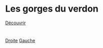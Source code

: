 # Les gorges du verdon
[Découvrir](https://www.google.com/url?sa=i&url=https%3A%2F%2Flesgorgesduverdon.fr%2Fgorges-du-verdon%2F&psig=AOvVaw2FJVry5XgBpJ2rhKa7xb_S&ust=1696944207096000&source=images&cd=vfe&opi=89978449&ved=0CBEQjRxqFwoTCPDZ_viH6YEDFQAAAAAdAAAAABA)

#

[Droite](https://github.com/Yacine-Oussadi/TP_Techmed_Groupe_1_Labyrinth/blob/785d7bb10db257ff901e76d6eeaea203c4c92fe6/UCA.md)
[Gauche](https://github.com/Yacine-Oussadi/TP_Techmed_Groupe_1_Labyrinth/blob/f16f2b65952f27bf2fcb2fd3a254b63f16d64141/For%C3%AAt.md)